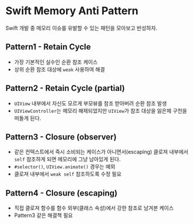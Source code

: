 # Swift Memory Anti Pattern
Swift 개발 중 메모리 이슈를 유발할 수 있는 패턴을 모아보고 반성하자.

## Pattern1 - Retain Cycle
* 가장 기본적인 실수인 순환 참조 케이스
* 상위 순환 참조 대상에 `weak` 사용하여 해결

## Pattern2 - Retain Cycle (partial)
* `UIView` 내부에서 자신도 모르게 부모뷰를 참조 받아버려 순환 참조 발생
* `UIViewController`는 메모리 해제되었지만 `UIView`가 참조 대상을 잃은체 구천을 떠돌게 된다.

## Pattern3 - Closure (observer)
* 같은 컨텍스트에서 즉시 소비되는 케이스가 아니면서(escaping) 클로져 내부에서 `self` 참조하게 되면 메모리에 그냥 남아있게 된다.
* `#selector()`, `UIView.animate()` 경우는 예외
* 클로져 내부에서 `weak self` 참조하도록 수정 필요

## Pattern4 - Closure (escaping)
* 직접 클로져 함수를 함수 외부(클래스 속성)에서 강한 참조로 남겨본 케이스
* Pattern3 같은 해결책 필요
